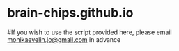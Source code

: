 # brain-chips.github.io

#If you wish to use the script provided here, please email monikaevelin.jo@gmail.com in advance

